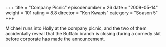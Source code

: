 +++
title = "Company Picnic"
episodenumber = 26
date = "2009-05-14"
weight = 101
rating = 8.8
director = "Ken Kwapis"
category = "Season 5"
+++

Michael runs into Holly at the company picnic, and the two of them accidentally reveal that the Buffalo branch is closing during a comedy skit before corporate has made the announcement.